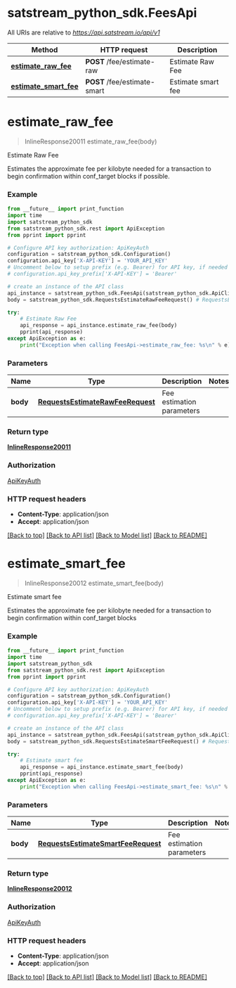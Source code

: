 # satstream_python_sdk.FeesApi

All URIs are relative to *https://api.satstream.io/api/v1*

Method | HTTP request | Description
------------- | ------------- | -------------
[**estimate_raw_fee**](FeesApi.md#estimate_raw_fee) | **POST** /fee/estimate-raw | Estimate Raw Fee
[**estimate_smart_fee**](FeesApi.md#estimate_smart_fee) | **POST** /fee/estimate-smart | Estimate smart fee

# **estimate_raw_fee**
> InlineResponse20011 estimate_raw_fee(body)

Estimate Raw Fee

Estimates the approximate fee per kilobyte needed for a transaction to begin confirmation within conf_target blocks if possible.

### Example
```python
from __future__ import print_function
import time
import satstream_python_sdk
from satstream_python_sdk.rest import ApiException
from pprint import pprint

# Configure API key authorization: ApiKeyAuth
configuration = satstream_python_sdk.Configuration()
configuration.api_key['X-API-KEY'] = 'YOUR_API_KEY'
# Uncomment below to setup prefix (e.g. Bearer) for API key, if needed
# configuration.api_key_prefix['X-API-KEY'] = 'Bearer'

# create an instance of the API class
api_instance = satstream_python_sdk.FeesApi(satstream_python_sdk.ApiClient(configuration))
body = satstream_python_sdk.RequestsEstimateRawFeeRequest() # RequestsEstimateRawFeeRequest | Fee estimation parameters

try:
    # Estimate Raw Fee
    api_response = api_instance.estimate_raw_fee(body)
    pprint(api_response)
except ApiException as e:
    print("Exception when calling FeesApi->estimate_raw_fee: %s\n" % e)
```

### Parameters

Name | Type | Description  | Notes
------------- | ------------- | ------------- | -------------
 **body** | [**RequestsEstimateRawFeeRequest**](RequestsEstimateRawFeeRequest.md)| Fee estimation parameters | 

### Return type

[**InlineResponse20011**](InlineResponse20011.md)

### Authorization

[ApiKeyAuth](../README.md#ApiKeyAuth)

### HTTP request headers

 - **Content-Type**: application/json
 - **Accept**: application/json

[[Back to top]](#) [[Back to API list]](../README.md#documentation-for-api-endpoints) [[Back to Model list]](../README.md#documentation-for-models) [[Back to README]](../README.md)

# **estimate_smart_fee**
> InlineResponse20012 estimate_smart_fee(body)

Estimate smart fee

Estimates the approximate fee per kilobyte needed for a transaction to begin confirmation within conf_target blocks

### Example
```python
from __future__ import print_function
import time
import satstream_python_sdk
from satstream_python_sdk.rest import ApiException
from pprint import pprint

# Configure API key authorization: ApiKeyAuth
configuration = satstream_python_sdk.Configuration()
configuration.api_key['X-API-KEY'] = 'YOUR_API_KEY'
# Uncomment below to setup prefix (e.g. Bearer) for API key, if needed
# configuration.api_key_prefix['X-API-KEY'] = 'Bearer'

# create an instance of the API class
api_instance = satstream_python_sdk.FeesApi(satstream_python_sdk.ApiClient(configuration))
body = satstream_python_sdk.RequestsEstimateSmartFeeRequest() # RequestsEstimateSmartFeeRequest | Fee estimation parameters

try:
    # Estimate smart fee
    api_response = api_instance.estimate_smart_fee(body)
    pprint(api_response)
except ApiException as e:
    print("Exception when calling FeesApi->estimate_smart_fee: %s\n" % e)
```

### Parameters

Name | Type | Description  | Notes
------------- | ------------- | ------------- | -------------
 **body** | [**RequestsEstimateSmartFeeRequest**](RequestsEstimateSmartFeeRequest.md)| Fee estimation parameters | 

### Return type

[**InlineResponse20012**](InlineResponse20012.md)

### Authorization

[ApiKeyAuth](../README.md#ApiKeyAuth)

### HTTP request headers

 - **Content-Type**: application/json
 - **Accept**: application/json

[[Back to top]](#) [[Back to API list]](../README.md#documentation-for-api-endpoints) [[Back to Model list]](../README.md#documentation-for-models) [[Back to README]](../README.md)

